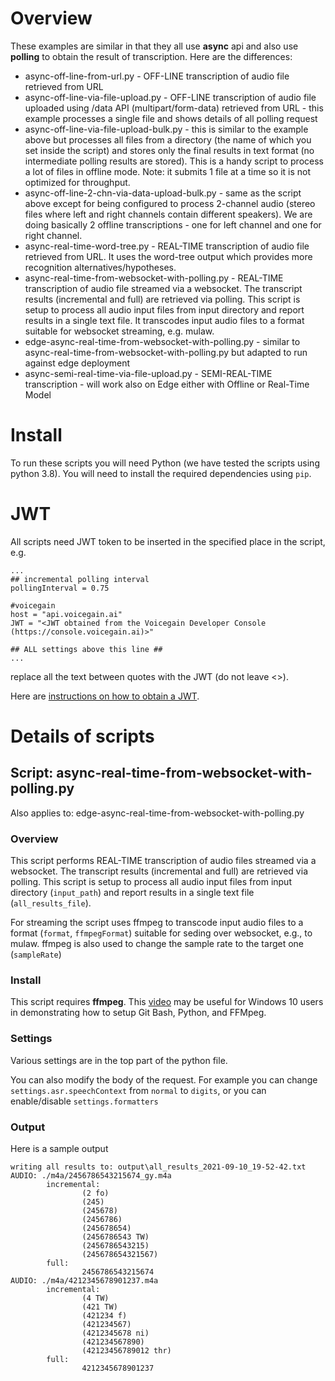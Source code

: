 # Overview

These examples are similar in that they all use **async** api and also use **polling** to obtain the result of transcription. Here are the differences: 
* async-off-line-from-url.py - OFF-LINE transcription of audio file retrieved from URL
* async-off-line-via-file-upload.py - OFF-LINE transcription of audio file uploaded using /data API (multipart/form-data)
retrieved from URL - this example processes a single file and shows details of all polling request
* async-off-line-via-file-upload-bulk.py - this is similar to the example above but processes all files from a directory (the name of which you set inside the script) and stores only the final results in text format (no intermediate polling results are stored). This is a handy script to process a lot of files in offline mode. Note: it submits 1 file at a time so it is not optimized for throughput.  
* async-off-line-2-chn-via-data-upload-bulk.py - same as the script above except for being configured to process 2-channel audio (stereo files where left and right channels contain different speakers). We are doing basically 2 offline transcriptions - one for left channel and one for right channel.
* async-real-time-word-tree.py - REAL-TIME transcription of audio file retrieved from URL. It uses the word-tree output which provides more recognition alternatives/hypotheses.
* async-real-time-from-websocket-with-polling.py - REAL-TIME transcription of audio file streamed via a websocket. The transcript results (incremental and full) are retrieved via polling. This script is setup to process all audio input files from input directory and report results in a single text file. It transcodes input audio files to a format suitable for websocket streaming, e.g. mulaw. 
* edge-async-real-time-from-websocket-with-polling.py - similar to async-real-time-from-websocket-with-polling.py but adapted to run against edge deployment
* async-semi-real-time-via-file-upload.py - SEMI-REAL-TIME transcription - will work also on Edge either with Offline or Real-Time Model

# Install
To run these scripts you will need Python (we have tested the scripts using python 3.8). You will need to install the required dependencies using `pip`.

# JWT

All scripts need JWT token to be inserted in the specified place in the script, e.g.

```
...
## incremental polling interval
pollingInterval = 0.75

#voicegain
host = "api.voicegain.ai"
JWT = "<JWT obtained from the Voicegain Developer Console (https://console.voicegain.ai)>"

## ALL settings above this line ##
...
```

replace all the text between quotes with the JWT (do not leave <>).

Here are [instructions on how to obtain a JWT](https://support.voicegain.ai/hc/en-us/articles/360028023691-JWT-Authentication).

# Details of scripts
## Script: async-real-time-from-websocket-with-polling.py

Also applies to: edge-async-real-time-from-websocket-with-polling.py

### **Overview** 
This script performs REAL-TIME transcription of audio files streamed via a websocket. The transcript results (incremental and full) are retrieved via polling. This script is setup to process all audio input files from input directory (`input_path`) and report results in a single text file (`all_results_file`). 

For streaming the script uses ffmpeg to transcode input audio files to a format (`format`, `ffmpegFormat`) suitable for seding over websocket, e.g., to mulaw. ffmpeg is also used to change the sample rate to the target one (`sampleRate`)  

### **Install**
This script requires **ffmpeg**. This [video](https://www.youtube.com/watch?v=HmoCT7Km0wo) may be useful for Windows 10 users in demonstrating how to setup Git Bash, Python, and FFMpeg.  

### **Settings**

Various settings are in the top part of the python file.

You can also modify the body of the request. For example you can change `settings.asr.speechContext` from `normal` to `digits`, or you can enable/disable `settings.formatters`

### **Output**

Here is a sample output
```
writing all results to: output\all_results_2021-09-10_19-52-42.txt
AUDIO: ./m4a/2456786543215674_gy.m4a
        incremental:
                (2 fo)
                (245)
                (245678)
                (2456786)
                (245678654)
                (2456786543 TW)
                (2456786543215)
                (245678654321567)
        full:
                2456786543215674
AUDIO: ./m4a/4212345678901237.m4a
        incremental:
                (4 TW)
                (421 TW)
                (421234 f)
                (421234567)
                (4212345678 ni)
                (421234567890)
                (42123456789012 thr)
        full:
                4212345678901237

